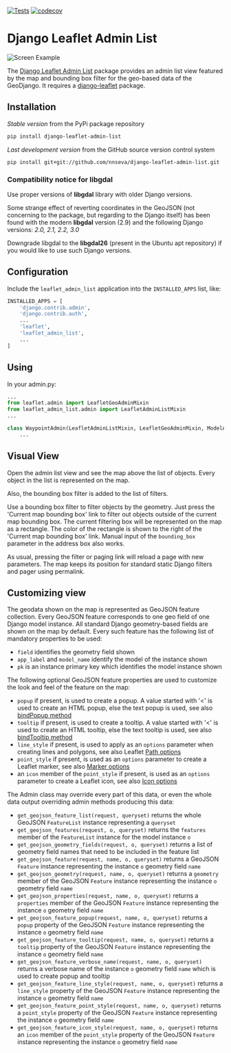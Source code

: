 [![Tests](https://github.com/nnseva/django-leaflet-admin-list/actions/workflows/test.yml/badge.svg)](https://github.com/nnseva/django-leaflet-admin-list/actions/workflows/test.yml)
[![codecov](https://codecov.io/gh/nnseva/django-leaflet-admin-list/branch/master/graph/badge.svg?token=PT13IGSDNM)](https://codecov.io/gh/nnseva/django-leaflet-admin-list)

# Django Leaflet Admin List

![Screen Example](https://github.com/nnseva/django-leaflet-admin-list/raw/master/screen_example.png)

The [Django Leaflet Admin List](https://github.com/nnseva/django-leaflet-admin-list) package provides an admin list view
featured by the map and bounding box filter for the geo-based data of the GeoDjango. It requires
a [django-leaflet](https://github.com/makinacorpus/django-leaflet) package.

## Installation

*Stable version* from the PyPi package repository
```bash
pip install django-leaflet-admin-list
```

*Last development version* from the GitHub source version control system
```
pip install git+git://github.com/nnseva/django-leaflet-admin-list.git
```

### Compatibility notice for libgdal

Use proper versions of **libgdal** library with older Django versions.

Some strange effect of reverting coordinates in the GeoJSON (not concerning to the package, but regarding to the Django itself)
has been found with the modern **libgdal** version (2.9) and the following Django versions: *2.0, 2.1, 2.2, 3.0*

Downgrade libgdal to the **libgdal26** (present in the Ubuntu apt repository) if you would like to use such Django versions.

## Configuration

Include the `leaflet_admin_list` application into the `INSTALLED_APPS` list, like:

```python
INSTALLED_APPS = [
    'django.contrib.admin',
    'django.contrib.auth',
    ...
    'leaflet',
    'leaflet_admin_list',
    ...
]
```

## Using

In your admin.py:
```python
...
from leaflet.admin import LeafletGeoAdminMixin
from leaflet_admin_list.admin import LeafletAdminListMixin
...

class WaypointAdmin(LeafletAdminListMixin, LeafletGeoAdminMixin, ModelAdmin):
    ...
```

## Visual View

Open the admin list view and see the map above the list of objects. Every object in the list is represented on the map.

Also, the bounding box filter is added to the list of filters.

Use a bounding box filter to filter objects by the geometry. Just press the 'Current map bounding box' link to filter out
objects outside of the current map bounding box. The current filtering box will be represented on the map as a rectangle. The color
of the rectangle is shown to the right of the 'Current map bounding box' link. Manual input of the `bounding_box` parameter
in the address box also works.

As usual, pressing the filter or paging link will reload a page with new parameters. The map keeps its position
for standard static Django filters and pager using permalink.

## Customizing view

The geodata shown on the map is represented as GeoJSON feature collection. Every GeoJSON feature corresponds to one geo field of one Django
model instance. All standard Django geometry-based fields are shown on the map by default. Every such feature has the following
list of mandatory properties to be used:

- `field` identifies the geometry field shown
- `app_label` and `model_name` identify the model of the instance shown
- `pk` is an instance primary key which identifies the model instance shown

The following optional GeoJSON feature properties are used to customize the look and feel of the feature on the map:

- `popup` if present, is used to create a popup. A value started with '<' is used to create an HTML popup,
  else the text popup is used, see also [bindPopup method](https://leafletjs.com/reference-1.7.1.html#layer-bindpopup)
- `tooltip` if present, is used to create a tooltip. A value started with '<' is used to create an HTML tooltip,
  else the text tooltip is used, see also [bindTooltip method](https://leafletjs.com/reference-1.7.1.html#layer-bindtooltip)
- `line_style` if present, is used to apply as an `options` parameter when creating lines and polygons, see also Leaflet [Path options](https://leafletjs.com/reference-1.7.1.html#path-option)
- `point_style` if present, is used as an `options` parameter to create a Leaflet marker, see also [Marker options](https://leafletjs.com/reference-1.7.1.html#marker)
- an `icon` member of the `point_style` if present, is used as an `options` parameter to create a Leaflet icon, see also [Icon options](https://leafletjs.com/reference-1.7.1.html#icon)

The Admin class may override every part of this data, or even the whole data output overriding admin methods producing this data:

- `get_geojson_feature_list(request, queryset)` returns the whole GeoJSON `FeatureList` instance representing a `queryset`
- `get_geojson_features(request, o, queryset)` returns the `features` member of the `FeatureList` instance for the model instance `o`
- `get_geojson_geometry_fields(request, o, queryset)` returns a list of geometry field names that need to be included in the feature list
- `get_geojson_feature(request, name, o, queryset)` returns a GeoJSON `Feature` instance representing the instance `o` geometry field `name`
- `get_geojson_geometry(request, name, o, queryset)` returns a `geometry` member of the GeoJSON `Feature` instance representing the instance `o` geometry field `name`
- `get_geojson_properties(request, name, o, queryset)` returns a `properties` member of the GeoJSON `Feature` instance representing the instance `o` geometry field `name`
- `get_geojson_feature_popup(request, name, o, queryset)` returns a `popup` property of the GeoJSON `Feature` instance representing the instance `o` geometry field `name`
- `get_geojson_feature_tooltip(request, name, o, queryset)` returns a `tooltip` property of the GeoJSON `Feature` instance representing the instance `o` geometry field `name`
- `get_geojson_feature_verbose_name(request, name, o, queryset)` returns a verbose name of the instance `o` geometry field `name` which is used to create popup and tooltip
- `get_geojson_feature_line_style(request, name, o, queryset)` returns a `line_style` property of the GeoJSON `Feature` instance representing the instance `o` geometry field `name`
- `get_geojson_feature_point_style(request, name, o, queryset)` returns a `point_style` property of the GeoJSON `Feature` instance representing the instance `o` geometry field `name`
- `get_geojson_feature_icon_style(request, name, o, queryset)` returns an `icon` member of the `point_style` property of the GeoJSON `Feature` instance representing the instance `o` geometry field `name`

